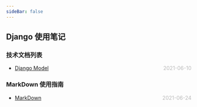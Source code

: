 ```yaml
---
sideBar: false
---
```


## Django 使用笔记

### 技术文档列表

- [Django Model](./Django-model) <span style="color:#bbb; float:right">2021-06-10</span>

### MarkDown 使用指南

- [MarkDown](../../blog-daily/use-markdown) <span style="color:#bbb; float:right">2021-06-24</span>
